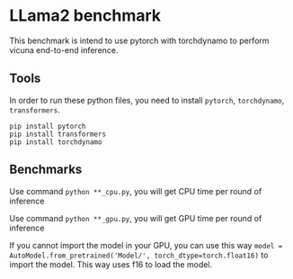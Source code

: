 # LLama2 benchmark

This benchmark is intend to use pytorch with torchdynamo to perform vicuna end-to-end inference.

## Tools
In order to run these python files, you need to install `pytorch`, `torchdynamo`, `transformers`.

```
pip install pytorch
pip install transformers
pip install torchdynamo
```

## Benchmarks
Use command `python **_cpu.py`, you will get CPU time per round of inference

Use command `python **_gpu.py`, you will get GPU time per round of inference

If you cannot import the model in your GPU, you can use this way `model = AutoModel.from_pretrained('Model/', torch_dtype=torch.float16)` to import the model. This way uses f16 to load the model.
